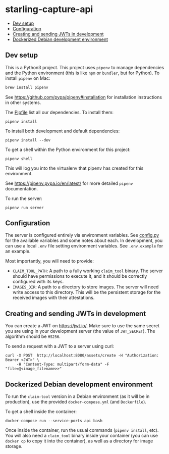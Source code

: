 # starling-capture-api <!-- omit in toc -->

- [Dev setup](#dev-setup)
- [Configuration](#configuration)
- [Creating and sending JWTs in development](#creating-and-sending-jwts-in-development)
- [Dockerized Debian development environment](#dockerized-debian-development-environment)

## Dev setup

This is a Python3 project.  This project uses `pipenv` to manage dependencies and the Python environment (this is like `npm` or `bundler`, but for Python). To install `pipenv` on Mac:
```bash
brew install pipenv
```

See https://github.com/pypa/pipenv#installation for installation instructions in other systems.

The [Pipfile](./Pipfile) list all our dependencies. To install them:
 ```
 pipenv install
 ```

 To install both development and default dependencies:
 ```
 pipenv install --dev
 ```

To get a shell within the Python environment for this project:
```
pipenv shell
```
This will log you into the virtualenv that pipenv has created for this environment.

See https://pipenv.pypa.io/en/latest/ for more detailed `pipenv` documentation.

To run the server:
```
pipenv run server
```

## Configuration

The server is configured entirely via environment variables. See [config.py](./starling-capture-api/config.py) for the available variables and some notes about each. In development, you can use a local `.env` file setting environment variables. See `.env.example` for an example.

Most importantly, you will need to provide:
* `CLAIM_TOOL_PATH`: A path to a fully working `claim_tool` binary. The server should have permissions to execute it, and it should be correctly configured with its keys.
* `IMAGES_DIR`: A path to a directory to store images. The server will need write access to this directory. This will be the persistent storage for the received images with their attestations.

## Creating and sending JWTs in development

You can create a JWT on https://jwt.io/. Make sure to use the same secret you are using in your development server (the value of `JWT_SECRET`). The algorithm should be `HS256`.

To send a request with a JWT to a server using curl:

```
curl -X POST  http://localhost:8080/assets/create -H "Authorization: Bearer <JWT>" \
     -H "Content-Type: multipart/form-data" -F "file=@<image_filename>>"
```

## Dockerized Debian development environment

To run the `claim-tool` version in a Debian environment (as it will be in production), use the provided `docker-compose.yml` (and `Dockerfile`).

To get a shell inside the container:
```
docker-compose run --service-ports api bash
```

Once inside the container, run the usual commands (`pipenv install`, etc). You will also need a `claim_tool` binary inside your container (you can use `docker cp` to copy it into the container), as well as a directory for image storage.
